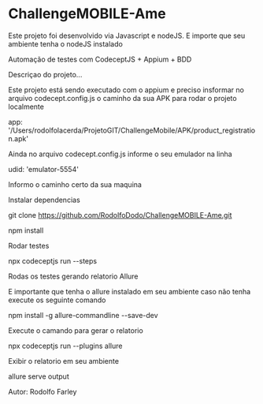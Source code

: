 # ChallengeMOBILE-Ame


Este projeto foi desenvolvido via Javascript e nodeJS. E importe que seu ambiente tenha o nodeJS instalado

Automação de testes com CodeceptJS + Appium + BDD

Descriçao do projeto...

Este projeto está sendo executado com o appium e preciso insformar no arquivo codecept.config.js o caminho da sua APK para rodar o projeto localmente 

app: '/Users/rodolfolacerda/ProjetoGIT/ChallengeMobile/APK/product_registration.apk'

Ainda no arquivo codecept.config.js informe o seu emulador na linha 

udid: 'emulator-5554'


Informo o caminho certo da sua maquina

Instalar dependencias

git clone https://github.com/RodolfoDodo/ChallengeMOBILE-Ame.git

npm install

Rodar testes

npx codeceptjs run --steps

Rodas os testes gerando relatorio Allure

E importante que tenha o allure instalado em seu ambiente caso não tenha execute os seguinte comando

npm install -g allure-commandline --save-dev

Execute o camando para gerar o relatorio

npx codeceptjs run --plugins allure

Exibir o relatorio em seu ambiente 

allure serve output

Autor: Rodolfo Farley
